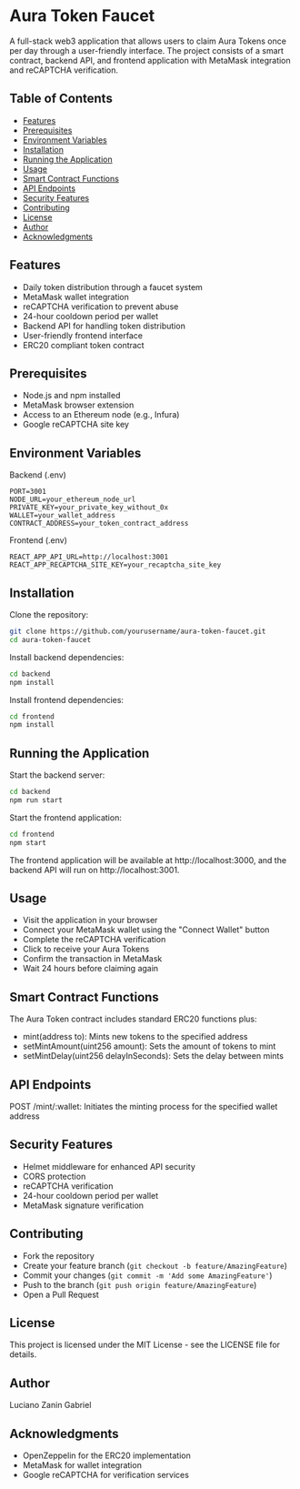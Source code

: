 # Aura Token Faucet
A full-stack web3 application that allows users to claim Aura Tokens once per day through a user-friendly interface. The project consists of a smart contract, backend API, and frontend application with MetaMask integration and reCAPTCHA verification.

## Table of Contents

- [Features](#features)
- [Prerequisites](#prerequisites)
- [Environment Variables](environment-variables)
- [Installation](#installation)
- [Running the Application](#running-the-application)
- [Usage](#usage)
- [Smart Contract Functions](#smart-contract-functions)
- [API Endpoints](#api-endpoints)
- [Security Features](#security-features)
- [Contributing](#contributing)
- [License](#license)
- [Author](#author)
- [Acknowledgments](#acknowledgments)
## Features

- Daily token distribution through a faucet system
- MetaMask wallet integration
- reCAPTCHA verification to prevent abuse
- 24-hour cooldown period per wallet
- Backend API for handling token distribution
- User-friendly frontend interface
- ERC20 compliant token contract

## Prerequisites

- Node.js and npm installed
- MetaMask browser extension
- Access to an Ethereum node (e.g., Infura)
- Google reCAPTCHA site key

## Environment Variables

Backend (.env)
```
PORT=3001
NODE_URL=your_ethereum_node_url
PRIVATE_KEY=your_private_key_without_0x
WALLET=your_wallet_address
CONTRACT_ADDRESS=your_token_contract_address
```
Frontend (.env)
```
REACT_APP_API_URL=http://localhost:3001
REACT_APP_RECAPTCHA_SITE_KEY=your_recaptcha_site_key
```
## Installation

Clone the repository:
```bash
git clone https://github.com/yourusername/aura-token-faucet.git
cd aura-token-faucet
```
Install backend dependencies:
```bash
cd backend
npm install
```
Install frontend dependencies:
```bash
cd frontend
npm install
```

## Running the Application

Start the backend server:
```bash
cd backend
npm run start
```
Start the frontend application:
```bash
cd frontend
npm start
```

The frontend application will be available at http://localhost:3000, and the backend API will run on http://localhost:3001.
## Usage

- Visit the application in your browser
- Connect your MetaMask wallet using the "Connect Wallet" button
- Complete the reCAPTCHA verification
- Click to receive your Aura Tokens
- Confirm the transaction in MetaMask
- Wait 24 hours before claiming again

## Smart Contract Functions
The Aura Token contract includes standard ERC20 functions plus:

- mint(address to): Mints new tokens to the specified address
- setMintAmount(uint256 amount): Sets the amount of tokens to mint
- setMintDelay(uint256 delayInSeconds): Sets the delay between mints

## API Endpoints

POST /mint/:wallet: Initiates the minting process for the specified wallet address

## Security Features

- Helmet middleware for enhanced API security
- CORS protection
- reCAPTCHA verification
- 24-hour cooldown period per wallet
- MetaMask signature verification

## Contributing

- Fork the repository
- Create your feature branch (`git checkout -b feature/AmazingFeature`)
- Commit your changes (`git commit -m 'Add some AmazingFeature'`)
- Push to the branch (`git push origin feature/AmazingFeature`)
- Open a Pull Request

## License
This project is licensed under the MIT License - see the LICENSE file for details.

## Author 
Luciano Zanin Gabriel

## Acknowledgments

- OpenZeppelin for the ERC20 implementation
- MetaMask for wallet integration
- Google reCAPTCHA for verification services

